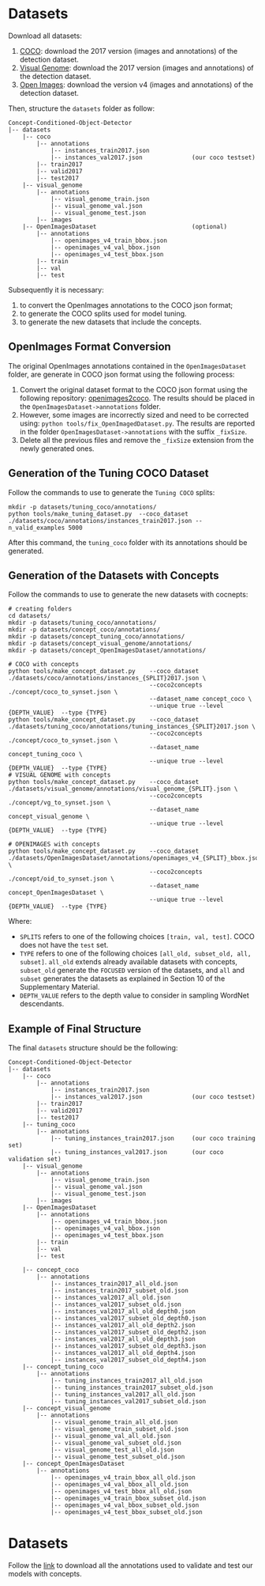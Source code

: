 # Datasets
Download all datasets:
1. [COCO](https://cocodataset.org/#download): download the 2017 version (images and annotations) of the detection dataset.
2. [Visual Genome](https://visualgenome.org/api/v0/api_home.html): download the 2017 version (images and annotations) of the detection dataset.
3. [Open Images](https://storage.googleapis.com/openimages/web/download_v7.html): download the version v4 (images and annotations) of the detection dataset.

Then, structure the `datasets` folder as follow:
```
Concept-Conditioned-Object-Detector
|-- datasets
    |-- coco
        |-- annotations
            |-- instances_train2017.json            
            |-- instances_val2017.json              (our coco testset)
        |-- train2017
        |-- valid2017
        |-- test2017
    |-- visual_genome
        |-- annotations
            |-- visual_genome_train.json
            |-- visual_genome_val.json
            |-- visual_genome_test.json
        |-- images
    |-- OpenImagesDataset                           (optional)
        |-- annotations
            |-- openimages_v4_train_bbox.json
            |-- openimages_v4_val_bbox.json
            |-- openimages_v4_test_bbox.json
        |-- train
        |-- val
        |-- test
```

Subsequently it is necessary:
1. to convert the OpenImages annotations to the COCO json format;
2. to generate the COCO splits used for model tuning.
3. to generate the new datasets that include the concepts.

## OpenImages Format Conversion
The original OpenImages annotations contained in the `OpenImagesDataset` folder, are generate in COCO json format using the following process:
1. Convert the original dataset format to the COCO json format using the following repository: [openimages2coco](https://github.com/drigoni/openimages2coco). The results should be placed in the `OpenImagesDataset->annotations` folder.
2. However, some images are incorrectly sized and need to be corrected using: `python tools/fix_OpenImagedDataset.py`. The results are reported in the folder `OpenImagesDataset->annotations` with the suffix `_fixSize`.
3. Delete all the previous files and remove the `_fixSize` extension from the newly generated ones.


## Generation of the Tuning COCO Dataset
Follow the commands to use to generate the `Tuning COCO` splits:
```
mkdir -p datasets/tuning_coco/annotations/
python tools/make_tuning_dataset.py  --coco_dataset ./datasets/coco/annotations/instances_train2017.json --n_valid_examples 5000
```

After this command, the ``tuning_coco`` folder with its annotations should be generated.


## Generation of the Datasets with Concepts
Follow the commands to use to generate the new datasets with cocnepts:

```
# creating folders
cd datasets/
mkdir -p datasets/tuning_coco/annotations/
mkdir -p datasets/concept_coco/annotations/
mkdir -p datasets/concept_tuning_coco/annotations/
mkdir -p datasets/concept_visual_genome/annotations/
mkdir -p datasets/concept_OpenImagesDataset/annotations/

# COCO with concepts
python tools/make_concept_dataset.py    --coco_dataset ./datasets/coco/annotations/instances_{SPLIT}2017.json \
                                        --coco2concepts ./concept/coco_to_synset.json \
                                        --dataset_name concept_coco \
                                        --unique true --level {DEPTH_VALUE}  --type {TYPE}
python tools/make_concept_dataset.py    --coco_dataset ./datasets/tuning_coco/annotations/tuning_instances_{SPLIT}2017.json \
                                        --coco2concepts ./concept/coco_to_synset.json \
                                        --dataset_name concept_tuning_coco \
                                        --unique true --level {DEPTH_VALUE}  --type {TYPE}
# VISUAL GENOME with concepts
python tools/make_concept_dataset.py    --coco_dataset ./datasets/visual_genome/annotations/visual_genome_{SPLIT}.json \
                                        --coco2concepts ./concept/vg_to_synset.json \
                                        --dataset_name concept_visual_genome \
                                        --unique true --level {DEPTH_VALUE}  --type {TYPE}

# OPENIMAGES with concepts
python tools/make_concept_dataset.py    --coco_dataset ./datasets/OpenImagesDataset/annotations/openimages_v4_{SPLIT}_bbox.json \
                                        --coco2concepts ./concept/oid_to_synset.json \
                                        --dataset_name concept_OpenImagesDataset \
                                        --unique true --level {DEPTH_VALUE}  --type {TYPE}
```
Where:
* `SPLITS` refers to one of the following choices `[train, val, test]`. COCO does not have the `test` set.
* `TYPE` refers to one of the following choices `[all_old, subset_old, all, subset]`.  `all_old` extends already available datasets with concepts, `subset_old` generate the `FOCUSED` version of the datasets, and `all` and `subset` generates the datasets as explained in Section 10 of the Supplementary Material.
* `DEPTH_VALUE` refers to the depth value to consider in sampling WordNet descendants.




## Example of Final Structure
The final `datasets` structure should be the following:
```
Concept-Conditioned-Object-Detector
|-- datasets
    |-- coco
        |-- annotations
            |-- instances_train2017.json
            |-- instances_val2017.json              (our coco testset)
        |-- train2017
        |-- valid2017
        |-- test2017
    |-- tuning_coco
        |-- annotations
            |-- tuning_instances_train2017.json     (our coco training set)
            |-- tuning_instances_val2017.json       (our coco validation set)
    |-- visual_genome
        |-- annotations
            |-- visual_genome_train.json
            |-- visual_genome_val.json
            |-- visual_genome_test.json
        |-- images
    |-- OpenImagesDataset
        |-- annotations
            |-- openimages_v4_train_bbox.json
            |-- openimages_v4_val_bbox.json
            |-- openimages_v4_test_bbox.json
        |-- train
        |-- val
        |-- test
        
    |-- concept_coco
        |-- annotations
            |-- instances_train2017_all_old.json
            |-- instances_train2017_subset_old.json
            |-- instances_val2017_all_old.json
            |-- instances_val2017_subset_old.json
            |-- instances_val2017_all_old_depth0.json
            |-- instances_val2017_subset_old_depth0.json
            |-- instances_val2017_all_old_depth2.json
            |-- instances_val2017_subset_old_depth2.json
            |-- instances_val2017_all_old_depth3.json
            |-- instances_val2017_subset_old_depth3.json
            |-- instances_val2017_all_old_depth4.json
            |-- instances_val2017_subset_old_depth4.json
    |-- concept_tuning_coco
        |-- annotations
            |-- tuning_instances_train2017_all_old.json
            |-- tuning_instances_train2017_subset_old.json
            |-- tuning_instances_val2017_all_old.json
            |-- tuning_instances_val2017_subset_old.json
    |-- concept_visual_genome
        |-- annotations
            |-- visual_genome_train_all_old.json
            |-- visual_genome_train_subset_old.json
            |-- visual_genome_val_all_old.json
            |-- visual_genome_val_subset_old.json
            |-- visual_genome_test_all_old.json
            |-- visual_genome_test_subset_old.json
    |-- concept_OpenImagesDataset
        |-- annotations
            |-- openimages_v4_train_bbox_all_old.json
            |-- openimages_v4_val_bbox_all_old.json
            |-- openimages_v4_test_bbox_all_old.json
            |-- openimages_v4_train_bbox_subset_old.json
            |-- openimages_v4_val_bbox_subset_old.json
            |-- openimages_v4_test_bbox_subset_old.json
```


# Datasets
Follow the [link](https://drive.google.com/file/d/19RY36AKLRsgfuvk--WIL8qquXL87NIHb/view?usp=sharing) to download all the annotations used to validate and test our models with concepts.
                   

